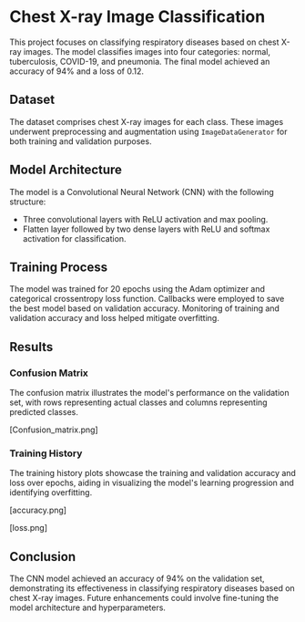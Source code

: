 # Chest X-ray Image Classification

This project focuses on classifying respiratory diseases based on chest X-ray images. The model classifies images into four categories: normal, tuberculosis, COVID-19, and pneumonia. The final model achieved an accuracy of 94% and a loss of 0.12.

## Dataset

The dataset comprises chest X-ray images for each class. These images underwent preprocessing and augmentation using `ImageDataGenerator` for both training and validation purposes.

## Model Architecture

The model is a Convolutional Neural Network (CNN) with the following structure:

- Three convolutional layers with ReLU activation and max pooling.
- Flatten layer followed by two dense layers with ReLU and softmax activation for classification.

## Training Process

The model was trained for 20 epochs using the Adam optimizer and categorical crossentropy loss function. Callbacks were employed to save the best model based on validation accuracy. Monitoring of training and validation accuracy and loss helped mitigate overfitting.

## Results

### Confusion Matrix

The confusion matrix illustrates the model's performance on the validation set, with rows representing actual classes and columns representing predicted classes.

[Confusion_matrix.png]

### Training History

The training history plots showcase the training and validation accuracy and loss over epochs, aiding in visualizing the model's learning progression and identifying overfitting.

[accuracy.png]

[loss.png]

## Conclusion

The CNN model achieved an accuracy of 94% on the validation set, demonstrating its effectiveness in classifying respiratory diseases based on chest X-ray images. Future enhancements could involve fine-tuning the model architecture and hyperparameters.

